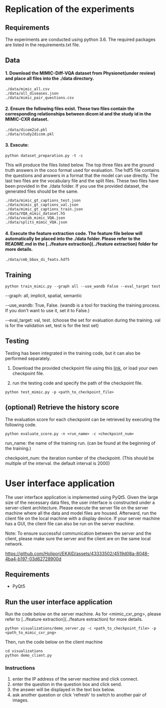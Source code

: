 
# Replication of the experiments
## Requirements
The experiments are conducted using python 3.6. The required packages are listed in the requirements.txt file. 


## Data


#### 1. Download the MIMIC-Diff-VQA dataset from Physionet(under review) and place all files into the ./data directory.
```
./data/mimic_all.csv
./data/all_diseases.json
./data/mimic_pair_questions.csv
```

#### 2. Ensure the following files exist. These two files contain the corresponding relationships between dicom id and the study id in the MIMIC-CXR dataset.
```
./data/dicom2id.pkl
./data/study2dicom.pkl
```
#### 3. Execute:
```angular2html
python dataset_preparation.py -t -c
```
This will produce the files listed below. The top three files are the ground truth answers in the coco format used for evaluation. The hdf5 file contains the questions and answers in a format that the model can use directly. The last two files are the vocabulary file and the split files. These two files have been provided in the ./data folder. If you use the provided dataset, the generated files should be the same.
```
./data/mimic_gt_captions_test.json
./data/mimic_gt_captions_val.json
./data/mimic_gt_captions_train.json
./data/VQA_mimic_dataset.h5
./data/vocab_mimic_VQA.json
./data/splits_mimic_VQA.json
```



#### 4. Execute the feature extraction code. The feature file below will automatically be placed into the ./data folder. Please refer to the README.md in the [../feature extraction](../feature extraction) folder for more details.
```
./data/cmb_bbox_di_feats.hdf5
```

## Training
```
python train_mimic.py --graph all --use_wandb False --eval_target test
```
--graph: all, implicit, spatial, semantic

--use_wandb: True, False. (wandb is a tool for tracking the training process. If you don't want to use it, set it to False.)

--eval_target: val, test. (choose the set for evaluation during the training. val is for the validation set, test is for the test set)


## Testing
Testing has been integrated in the training code, but it can also be performed separately.

1. Download the provided checkpoint file using this [link](https://drive.google.com/file/d/1ZDOnAD0qOx82UPqRISprH5Y3w5qLnYV-/view?usp=drive_link), or load your own checkpoint file.

2. run the testing code and specify the path of the checkpoint file.
```angular2html
python test_mimic.py -p <path_to_checkpoint_file> 
```





## (optional) Retrieve the history score 
The evaluation score for each checkpoint can be retrieved by executing the following code.
```angular2html
python evaluate_score.py -n <run_name> -c <checkpoint_num>
```
run_name: the name of the training run. (can be found at the beginning of the training.)

checkpoint_num: the iteration number of the checkpoint. (This should be multiple of the interval. the default interval is 2000)


# User interface application
The user interface application is implemented using PyQt5. Given the large size of the necessary data files, the user interface is constructed under a server-client architecture. Please execute the server file on the server machine where all the data and model files are housed. Afterward, run the client file on the local machine with a display device. If your server machine has a GUI, the client file can also be run on the server machine.

Note: To ensure successful communication between the server and the client, please make sure the server and the client are on the same local network.

https://github.com/Holipori/EKAID/assets/43333502/4519d08a-8048-4ba4-b197-03d62728900d

## Requirements
- PyQt5 

## Run the user interface application
Run the code below on the server machine. As for <mimic_cxr_png>, please refer to [../feature extraction](../feature extraction) for more details.
```angular2html
python visualizations/demo_server.py -c <path_to_checkpoint_file> -p <path_to_mimic_cxr_png>
```

Then, run the code below on the client machine
```angular2html
cd visualizations
python demo_client.py
```
### Instructions
1. enter the IP address of the server machine and click connect.
2. enter the question in the question box and click send.
3. the answer will be displayed in the text box below.
4. ask another question or click 'refresh' to switch to another pair of images.



